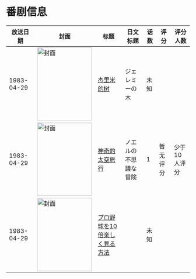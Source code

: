 # 番剧信息

|放送日期|封面|标题|日文标题|话数|评分|评分人数|
|---|---|---|---|---|---|---|
|1983-04-29|<img src="//lain.bgm.tv/pic/cover/c/14/dd/530314_Id6SG.jpg" alt="封面" style="width:150px;height:200px;object-fit:cover;">|[杰里米的树](https://bangumi.tv/subject/530314)|ジェレミーの木|未知|||
|1983-04-29|<img src="//lain.bgm.tv/pic/cover/c/e3/41/104004_7g54r.jpg" alt="封面" style="width:150px;height:200px;object-fit:cover;">|[神奇的太空旅行](https://bangumi.tv/subject/104004)|ノエルの不思議な冒険|1|暂无评分|少于10人评分|
|1983-04-29|<img src="//lain.bgm.tv/pic/cover/c/1b/5f/381168_8GJJO.jpg" alt="封面" style="width:150px;height:200px;object-fit:cover;">|[プロ野球を10倍楽しく見る方法](https://bangumi.tv/subject/381168)||未知|||
